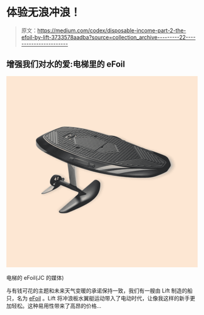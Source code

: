 # 体验无浪冲浪！

> 原文：<https://medium.com/codex/disposable-income-part-2-the-efoil-by-lift-3733578aadba?source=collection_archive---------22----------------------->

## 增强我们对水的爱:电梯里的 eFoil

![](img/8a75390b3b960626aa0e717048f836fc.png)

电梯的 eFoil(JC 的媒体)

与有钱可花的主题和未来天气变暖的承诺保持一致，我们有一艘由 Lift 制造的船只，名为 [eFoil](https://liftfoils.com/efoil/) 。Lift 将冲浪板水翼艇运动带入了电动时代，让像我这样的新手更加轻松。这种易用性带来了高昂的价格…